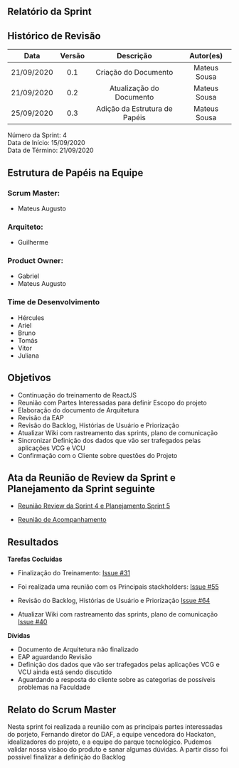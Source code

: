 
## Relatório da Sprint

## Histórico de Revisão

|   Data   |  Versão  |        Descrição       |          Autor(es)          |
|:--------:|:--------:|:----------------------:|:---------------------------:|
|21/09/2020|   0.1    | Criação do Documento        |   Mateus Sousa   |
|21/09/2020|   0.2    | Atualização do Documento        |   Mateus Sousa   |
|25/09/2020|   0.3   | Adição da Estrutura de Papéis    |   Mateus Sousa  |


Número da Sprint: 4 <br>
Data de Início:  15/09/2020 <br>
Data de Término: 21/09/2020 <br>

## Estrutura de Papéis na Equipe

### Scrum Master:
- Mateus Augusto

### Arquiteto:
- Guilherme

### Product Owner:
- Gabriel
- Mateus Augusto

### Time de Desenvolvimento

- Hércules
- Ariel
- Bruno
- Tomás
- Vitor
- Juliana


## Objetivos

- Continuação do treinamento de ReactJS
- Reunião com Partes Interessadas para definir Escopo do projeto
- Elaboração do documento de Arquitetura
- Revisão da EAP
- Revisão do Backlog, Histórias de Usuário e Priorização
- Atualizar Wiki com rastreamento das sprints, plano de comunicação
- Sincronizar Definição dos dados que vão ser trafegados pelas aplicações VCG e VCU
- Confirmação com o Cliente sobre questões do Projeto

## Ata da Reunião de Review da Sprint e Planejamento da Sprint seguinte

- [Reunião Review da Sprint 4 e Planejamento Sprint 5](https://github.com/fga-eps-mds/2020.1-Grupo6/issues/##)

- [Reunião de Acompanhamento](https://github.com/fga-eps-mds/2020.1-Grupo6/issues/65)

## Resultados

**Tarefas Cocluídas** 

- Finalização do Treinamento: [Issue #31](https://github.com/fga-eps-mds/2020.1-Grupo6/issues/31)

- Foi realizada uma reunião com os Principais stackholders: [Issue #55](https://github.com/fga-eps-mds/2020.1-Grupo6/issues/55)

- Revisão do Backlog, Histórias de Usuário e Priorização [Issue #64](https://github.com/fga-eps-mds/2020.1-Grupo6/issues/64)

- Atualizar Wiki com rastreamento das sprints, plano de comunicação [Issue #40](https://github.com/fga-eps-mds/2020.1-Grupo6/issues/40)

**Dívidas**

- Documento de Arquitetura não finalizado
- EAP aguardando Revisão
- Definição dos dados que vão ser trafegados pelas aplicações VCG e VCU ainda está sendo discutido
- Aguardando a resposta do cliente sobre as categorias de possíveis problemas na Faculdade

## Relato do Scrum Master

Nesta sprint foi realizada a reunião com as principais partes interessadas do porjeto, Fernando diretor do DAF, a equipe vencedora do Hackaton, idealizadores do projeto, e a equipe do parque tecnológico. Pudemos validar nossa visãoo do produto e sanar algumas dúvidas. A partir disso foi possivel finalizar a definição do Backlog